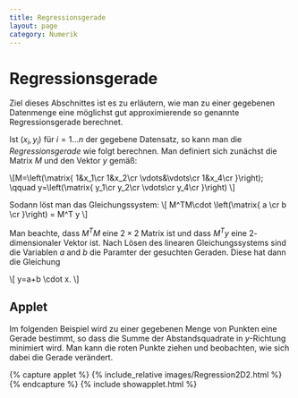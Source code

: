 ```yaml
---
title: Regressionsgerade
layout: page
category: Numerik
---
```


# Regressionsgerade
Ziel dieses Abschnittes ist es zu erläutern, wie man zu einer gegebenen Datenmenge eine möglichst gut approximierende so genannte Regressionsgerade berechnet.

Ist $(x_i,y_i)$ für $i=1\ldots n$ der gegebene Datensatz, so kann man die _Regressionsgerade_ wie folgt berechnen. Man definiert sich zunächst die Matrix $M$ und den Vektor $y$ gemäß:

\\[M=\left(\matrix{
1&x_1\cr
1&x_2\cr
\vdots&\vdots\cr
1&x_4\cr
}\right);
\qquad y=\left(\matrix{
y_1\cr
y_2\cr
\vdots\cr
y_4\cr
}\right)
\\]

Sodann löst man das Gleichungssystem:
\\[
M^TM\cdot \left(\matrix{
a \cr
b \cr
}\right) = M^T y
\\]

Man beachte, dass $M^TM$ eine $2\times 2$ Matrix ist und dass
$M^Ty$ eine $2$-dimensionaler Vektor ist. Nach Lösen des linearen Gleichungssystems
sind die Variablen $a$ and $b$  die Paramter der gesuchten Geraden. Diese hat dann die Gleichung

\\[
y=a+b \cdot x.
\\]

## Applet
Im folgenden Beispiel wird zu einer gegebenen Menge von Punkten eine Gerade bestimmt,
so dass die Summe der Abstandsquadrate in $y$-Richtung minimiert wird.
Man kann die roten Punkte ziehen und beobachten, wie sich dabei die Gerade verändert.


{% capture applet %} {% include_relative images/Regression2D2.html %} {% endcapture %}
{% include showapplet.html %}
